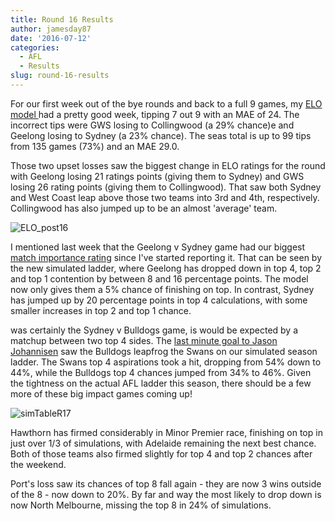 ```yaml
---
title: Round 16 Results
author: jamesday87
date: '2016-07-12'
categories:
  - AFL
  - Results
slug: round-16-results
---
```


For our first week out of the bye rounds and back to a full 9 games, my [ELO model ](http://plussixoneblog.com/2016/05/23/my-elo-rating-system-explained/) had a pretty good week, tipping 7 out 9 with an MAE of 24. The incorrect tips were GWS losing to Collingwood (a 29% chance)e and Geelong losing to Sydney (a 23% chance). The seas total is up to 99 tips from 135 games (73%) and an MAE 29.0.

Those two upset losses saw the biggest change in ELO ratings for the round with Geelong losing 21 ratings points (giving them to Sydney) and GWS losing 26 rating points (giving them to Collingwood). That saw both Sydney and West Coast leap above those two teams into 3rd and 4th, respectively. Collingwood has also jumped up to be an almost 'average' team.

![ELO_post16](http://plussixoneblog.com/img/2016/07/ELO_post16.png)

I mentioned last week that the Geelong v Sydney game had our biggest [ match importance rating](http://plussixoneblog.com/2016/06/16/beyond-the-8-point-game-estimating-match-importance-in-the-afl/) since I've started reporting it. That can be seen by the new simulated ladder, where Geelong has dropped down in top 4, top 2 and top 1 contention by between 8 and 16 percentage points. The model now only gives them a 5% chance of finishing on top. In contrast, Sydney has jumped up by 20 percentage points in top 4 calculations, with some smaller increases in top 2 and top 1 chance.

was certainly the Sydney v Bulldogs game, is would be expected by a matchup between two top 4 sides. The [last minute goal to Jason Johannisen](http://www.abc.net.au/news/2016-07-02/bulldogs-edge-swans-by-four-with-johannisen-goal/7564104) saw the Bulldogs leapfrog the Swans on our simulated season ladder. The Swans top 4 aspirations took a hit, dropping from 54% down to 44%, while the Bulldogs top 4 chances jumped from 34% to 46%. Given the tightness on the actual AFL ladder this season, there should be a few more of these big impact games coming up!

![simTableR17](http://plussixoneblog.com/img/2016/07/simTableR17.png)

Hawthorn has firmed considerably in Minor Premier race, finishing on top in just over 1/3 of simulations, with Adelaide remaining the next best chance. Both of those teams also firmed slightly for top 4 and top 2 chances after the weekend.

Port's loss saw its chances of top 8 fall again - they are now 3 wins outside of the 8 - now down to 20%. By far and way the most likely to drop down is now North Melbourne, missing the top 8 in 24% of simulations.
